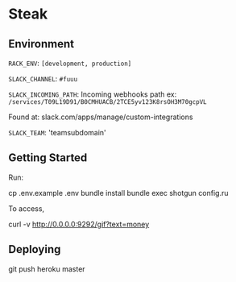 # Steak

## Environment

`RACK_ENV`: `[development, production]`

`SLACK_CHANNEL`: `#fuuu`

`SLACK_INCOMING_PATH`: Incoming webhooks path ex: `/services/T09L19D91/B0CMHUACB/2TCE5yv123K8rsOH3M70gcpVL`

Found at: slack.com/apps/manage/custom-integrations

`SLACK_TEAM`: 'teamsubdomain'

## Getting Started

Run:

  cp .env.example .env
  bundle install
  bundle exec shotgun config.ru

To access,

  curl -v http://0.0.0.0:9292/gif?text=money

## Deploying

  git push heroku master
